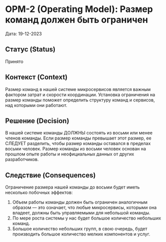 # OPM-2 (Operating Model): Размер команд должен быть ограничен

Дата: 19-12-2023

## Статус (Status)
Принято

## Контекст (Context)
Размер команд в нашей системе микросервисов является важным фактором затрат и скорости координации. 
Установка ограничения на размер команды поможет определить структуру команд и сервисов, над которыми они работают.

## Решение (Decision)
В нашей системе команды ДОЛЖНЫ состоять из восьми или менее членов команды. Если размер команды превышает этот размер, ее СЛЕДУЕТ разделить,
чтобы размер команды оставался в пределах восьми человек. Размер команды из восьми человек основан на прошлом опыте работы и неофициальных данных от других разработчиков.

## Следствие (Consequences)

Ограничение размера нашей команды до восьми будет иметь несколько побочных эффектов:

1. Объем работы команды должен быть ограничен аналогичным образом — это означает, что любые микросервисы, которыми она владеет, должны быть управляемыми для небольшой команды.
2. По мере роста системы у нас будет большое количество небольших команд.
3. Большое количество небольших групп, в свою очередь, будет производить большое количество мелких компонентов и услуг.
